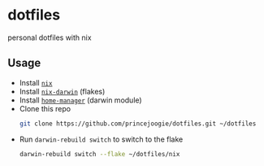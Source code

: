 # dotfiles

personal dotfiles with nix

## Usage

- Install [`nix`](https://nixos.org/download)
- Install [`nix-darwin`](https://github.com/LnL7/nix-darwin?tab=readme-ov-file#flakes) (flakes)
- Install [`home-manager`](https://nix-community.github.io/home-manager/index.xhtml#sec-install-nix-darwin-module) (darwin module)
- Clone this repo
    ```sh
    git clone https://github.com/princejoogie/dotfiles.git ~/dotfiles
    ```
- Run `darwin-rebuild switch` to switch to the flake
    ```sh
    darwin-rebuild switch --flake ~/dotfiles/nix
    ```

